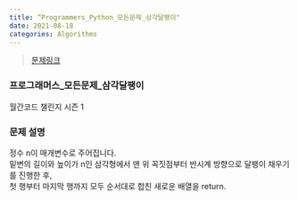 ```yaml
---
title: “Programmers_Python_모든문제_삼각달팽이"
date: 2021-08-18
categories: Algorithms
---
```

> [문제링크](https://programmers.co.kr/learn/courses/30/lessons/68645)


### 프로그래머스_모든문제_삼각달팽이
월간코드 챌린지 시즌 1

### 문제 설명

정수 n이 매개변수로 주어집니다. <br>
밑변의 길이와 높이가 n인 삼각형에서 맨 위 꼭짓점부터 반시계 방향으로 달팽이 채우기를 진행한 후, <br>
첫 행부터 마지막 행까지 모두 순서대로 합친 새로운 배열을 return.










